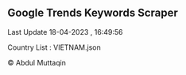 

## Google Trends Keywords Scraper 
 
Last Update 18-04-2023 , 16:49:56

Country List :
VIETNAM.json



© Abdul Muttaqin 
